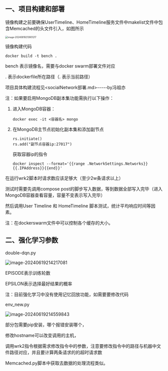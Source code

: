 ## 一、项目构建和部署

镜像构建之前要确保UserTimeline、HomeTimeline服务文件中makelist文件中包含Memcached的头文件引入，如图所示

<img src="C:\Users\yuchen\AppData\Roaming\Typora\typora-user-images\image-20240619213901217.png" alt="image-20240619213901217" style="zoom:50%;" />

镜像构建代码

```
docker build -t bench .
```

bench 表示镜像名，需要与docker swarm部署文件对应

. 表示dockerfile所在路径（. 表示当前路径）

项目具体构建流程见<socialNetwork部署.md>-----by冯祖亦

注：如果要启用MongoDB副本集功能需执行以下操作：

1. 进入MongoDB容器：

   ```
   docker exec -it <容器名> mongo
   ```

2. 在MongoDB主节点初始化副本集和添加副节点

   ```
   rs.initiate() 
   rs.add("副节点容器ip:27017")
   ```

   获取容器ip的指令

   ```
   docker inspect --format='{{range .NetworkSettings.Networks}}{{.IPAddress}}{{end}}'
   ```

在运行wrk2脚本时请求数应该足够大（至少2w条请求以上）

测试时需要先调用compose post的脚步写入数据，等到数据全部写入完毕（进入MongoDB容器查看容量，容量不变表示写入完毕）

然后调用User Timeline 和 HomeTimeline 脚本测试，统计平均响应时间等因素。

注：在dockerswarm文件中可以控制各个缓存的大小。

## 二、强化学习参数

double-dqn.py

![image-20240619214217081](C:\Users\yuchen\AppData\Roaming\Typora\typora-user-images\image-20240619214217081.png)

EPISODE表示训练轮数

EPSILON表示选择最好结果的概率

注：目前强化学习中没有使用记忆回放功能，如需要要修改代码

env_new.py

![image-20240619214559843](C:\Users\yuchen\AppData\Roaming\Typora\typora-user-images\image-20240619214559843.png)

部分包需要pip安装，哪个报错安装哪个，

修改hostname可以改变调用的主机，

调用wrk2指令根据需求修改指令中的参数，注意要修改指令中的路径与机器中文件路径对应，并且要计算两条请求的的超时请求数

Memcached.py脚本中获取去数据的处理流程类似。

